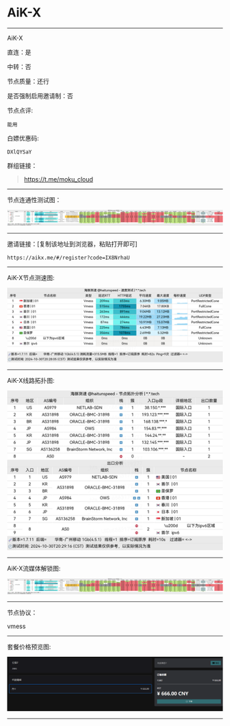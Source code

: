# AiK-X

-------------------------

AiK-X

直连：是

中转：否

节点质量：还行

是否强制启用邀请制：否

节点点评:

    能用

白嫖优惠码:

    DXlQYSaY

群组链接：

> https://t.me/moku_cloud

-------------------------

节点连通性测试图：

![image](/img/182.png)

-------------------------

邀请链接：[复制该地址到浏览器，粘贴打开即可]

    https://aikx.me/#/register?code=IX8NrhaU

-------------------------

AiK-X节点测速图:

![image](/img/183.png)

-------------------------

AiK-X线路拓扑图:

![image](/img/184.png)

-------------------------

AiK-X流媒体解锁图:

![image](/img/182.png)

-------------------------

节点协议：

vmess

-------------------------

套餐价格预览图:

![image](/price/AiK-X/1.png)

-------------------------